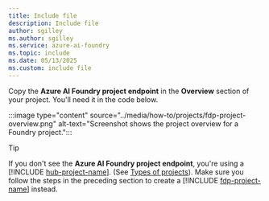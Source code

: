 ```yaml
---
title: Include file
description: Include file
author: sgilley
ms.author: sgilley
ms.service: azure-ai-foundry
ms.topic: include
ms.date: 05/13/2025
ms.custom: include file
---
```


Copy the **Azure AI Foundry project endpoint** in the **Overview** section of your project.  You'll need it in the code below.

:::image type="content" source="../media/how-to/projects/fdp-project-overview.png" alt-text="Screenshot shows the project overview for a Foundry project.":::

> [!TIP]
> If you don't see the **Azure AI Foundry project endpoint**, you're using a [!INCLUDE [hub-project-name](hub-project-name.md)]. (See [Types of projects](../what-is-azure-ai-foundry.md#project-types)). Make sure you follow the steps in the preceding section to create a [!INCLUDE [fdp-project-name](fdp-project-name.md)] instead.
